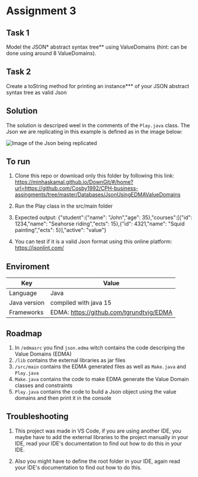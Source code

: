 # Assignment 3 
## Task 1 
Model the JSON* abstract syntax tree** using ValueDomains (hint: can be done using around 8 
ValueDomains).
## Task 2
Create a toString method for printing an instance*** of your JSON abstract syntax tree as valid Json

## Solution
The solution is descriped weel in the comments of the ```Play.java``` class. The Json we are replicating in this example is defined as in the image below: 

![Image of the Json being replicated](https://github.com/Cosby1992/CPH-business-assingments/tree/master/Databases/JsonUsingEDMAValueDomains/assignment_and_assets/json.png)

## To run
1. Clone this repo or download only this folder by following this link: https://minhaskamal.github.io/DownGit/#/home?url=https://github.com/Cosby1992/CPH-business-assingments/tree/master/Databases/JsonUsingEDMAValueDomains

2. Run the Play class in the src/main folder

3. Expected output: {"student":{"name": "John","age": 35},"courses":[{"id": 1234,"name": "Seahorse riding","ects": 15},{"id": 4321,"name": "Squid painting","ects": 5}],"active": "value"}

4. You can test if it is a valid Json format using this online platform: https://jsonlint.com/

## Enviroment
Key | Value
------------ | -------------
Language | Java
Java version | compiled with java 15
Frameworks | EDMA: https://github.com/tgrundtvig/EDMA

## Roadmap
1. In ```/edmasrc``` you find ```json.edma``` witch contains the code descriping the Value Domains (EDMA)
2. ```/lib``` contains the external libraries as jar files
3. ```/src/main``` contains the EDMA generated files as well as ```Make.java``` and ```Play.java```
4. ```Make.java``` contains the code to make EDMA generate the Value Domain classes and constraints
5. ```Play.java``` contains the code to build a Json object using the value domains and then print it in the console

## Troubleshooting
1. This project was made in VS Code, if you are using another IDE, you maybe have to add the external libraries to the project manually in your IDE, read your IDE's documentation to find out how to do this in your IDE. 

2. Also you might have to define the root folder in your IDE, again read your IDE's documentation to find out how to do this.


